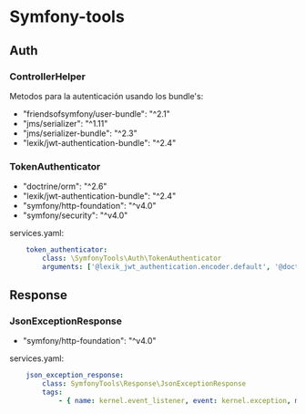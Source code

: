 # Symfony-tools

## Auth

### ControllerHelper

Metodos para la autenticación usando los bundle's:

 - "friendsofsymfony/user-bundle": "^2.1"
 - "jms/serializer": "^1.11"
 - "jms/serializer-bundle": "^2.3"
 - "lexik/jwt-authentication-bundle": "^2.4"

### TokenAuthenticator

 - "doctrine/orm": "^2.6"
 - "lexik/jwt-authentication-bundle": "^2.4"
 - "symfony/http-foundation": "^v4.0"
 - "symfony/security": "^v4.0"

services.yaml:

````yaml
    token_authenticator:
        class: \SymfonyTools\Auth\TokenAuthenticator
        arguments: ['@lexik_jwt_authentication.encoder.default', '@doctrine.orm.entity_manager', '%lexik_jwt_authentication.token_ttl%']
````

## Response

### JsonExceptionResponse

 - "symfony/http-foundation": "^v4.0"

services.yaml:

````yaml
    json_exception_response:
        class: SymfonyTools\Response\JsonExceptionResponse
        tags:
            - { name: kernel.event_listener, event: kernel.exception, method: onKernelException, priority: 200}
````

###
###
###
